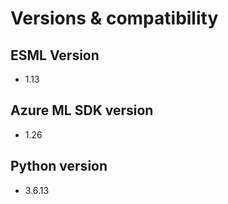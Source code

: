 # Versions & compatibility
## ESML Version 
- 1.13
## Azure ML SDK version
- 1.26
## Python version
- 3.6.13